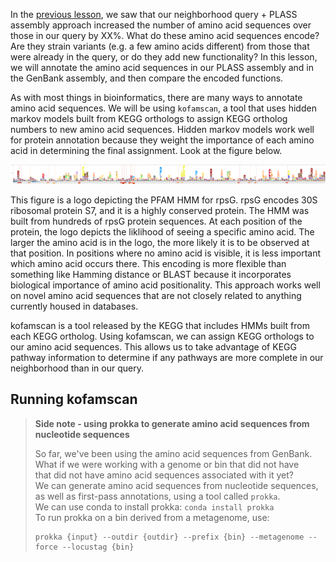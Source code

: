 In the [previous lesson](09_assembling_a_nbhd.md), we saw that our neighborhood query + PLASS assembly approach increased the number of amino acid sequences over those in our query by XX%.
What do these amino acid sequences encode? 
Are they strain variants (e.g. a few amino acids different) from those that were already in the query, or do they add new functionality?
In this lesson, we will annotate the amino acid sequences in our PLASS assembly and in the GenBank assembly, and then compare the encoded functions.

As with most things in bioinformatics, there are many ways to annotate amino acid sequences. 
We will be using `kofamscan`, a tool that uses hidden markov models built from KEGG orthologs to assign KEGG ortholog numbers to new amino acid sequences.
Hidden markov models work well for protein annotation because they weight the importance of each amino acid in determining the final assignment.
Look at the figure below.

![](_static/rpsg_logo_image.png)

This figure is a logo depicting the PFAM HMM for rpsG. 
rpsG encodes 30S ribosomal protein S7, and it is a highly conserved protein. 
The HMM was built from hundreds of rpsG protein sequences. 
At each position of the protein, the logo depicts the liklihood of seeing a specific amino acid.
The larger the amino acid is in the logo, the more likely it is to be observed at that position. 
In positions where no amino acid is visible, it is less important which amino acid occurs there.
This encoding is more flexible than something like Hamming distance or BLAST because it incorporates biological importance of amino acid positionality.
This approach works well on novel amino acid sequences that are not closely related to anything currently housed in databases.

kofamscan is a tool released by the KEGG that includes HMMs built from each KEGG ortholog. 
Using kofamscan, we can assign KEGG orthologs to our amino acid sequences. 
This allows us to take advantage of KEGG pathway information to determine if any pathways are more complete in our neighborhood than in our query.

## Running kofamscan













> **Side note - using prokka to generate amino acid sequences from nucleotide sequences**    
>
> So far, we've been using the amino acid sequences from GenBank.   
> What if we were working with a genome or bin that did not have   
> that did not have amino acid sequences associated with it yet?    
> We can generate amino acid sequences from nucleotide sequences,   
> as well as first-pass annotations, using a tool called `prokka`.  
> We can use conda to install prokka: `conda install prokka`  
> To run prokka on a bin derived from a metagenome, use:  
> ```
> prokka {input} --outdir {outdir} --prefix {bin} --metagenome --force --locustag {bin}
> ```
